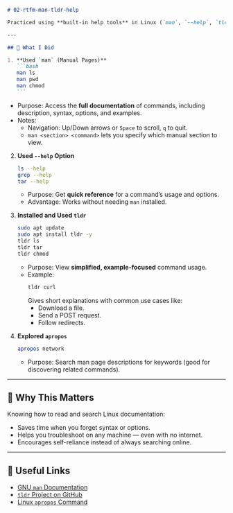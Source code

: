 ````markdown
# 02-rtfm-man-tldr-help

Practiced using **built-in help tools** in Linux (`man`, `--help`, `tldr`) to explore and troubleshoot commands without relying on Google.

---

## 📌 What I Did

1. **Used `man` (Manual Pages)**
   ```bash
   man ls
   man pwd
   man chmod
   ```
````

- Purpose: Access the **full documentation** of commands, including description, syntax, options, and examples.
- Notes:
  - Navigation: Up/Down arrows or `Space` to scroll, `q` to quit.
  - `man <section> <command>` lets you specify which manual section to view.

2. **Used `--help` Option**

   ```bash
   ls --help
   grep --help
   tar --help
   ```

   - Purpose: Get **quick reference** for a command’s usage and options.
   - Advantage: Works without needing `man` installed.

3. **Installed and Used `tldr`**

   ```bash
   sudo apt update
   sudo apt install tldr -y
   tldr ls
   tldr tar
   tldr chmod
   ```

   - Purpose: View **simplified, example-focused** command usage.
   - Example:
     ```bash
     tldr curl
     ```
     Gives short explanations with common use cases like:
     - Download a file.
     - Send a POST request.
     - Follow redirects.

4. **Explored `apropos`**
   ```bash
   apropos network
   ```
   - Purpose: Search man page descriptions for keywords (good for discovering related commands).

---

## 📝 Why This Matters

Knowing how to read and search Linux documentation:

- Saves time when you forget syntax or options.
- Helps you troubleshoot on any machine — even with no internet.
- Encourages self-reliance instead of always searching online.

---

## 🔗 Useful Links

- [GNU `man` Documentation](https://man7.org/linux/man-pages/man1/man.1.html)
- [`tldr` Project on GitHub](https://github.com/tldr-pages/tldr)
- [Linux `apropos` Command](https://man7.org/linux/man-pages/man1/apropos.1.html)

```

```
